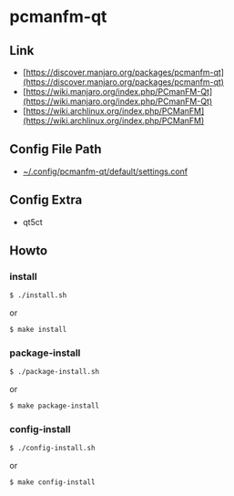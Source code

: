 
# pcmanfm-qt

## Link

* [https://discover.manjaro.org/packages/pcmanfm-qt](https://discover.manjaro.org/packages/pcmanfm-qt)
* [https://wiki.manjaro.org/index.php/PCmanFM-Qt](https://wiki.manjaro.org/index.php/PCmanFM-Qt)
* [https://wiki.archlinux.org/index.php/PCManFM](https://wiki.archlinux.org/index.php/PCManFM)


## Config File Path

* [~/.config/pcmanfm-qt/default/settings.conf](config/pcmanfm-qt/default/settings.conf)


## Config Extra

* qt5ct


## Howto


### install

``` sh
$ ./install.sh
```

or

``` sh
$ make install
```


### package-install

``` sh
$ ./package-install.sh
```

or

``` sh
$ make package-install
```


### config-install

``` sh
$ ./config-install.sh
```

or

``` sh
$ make config-install
```
